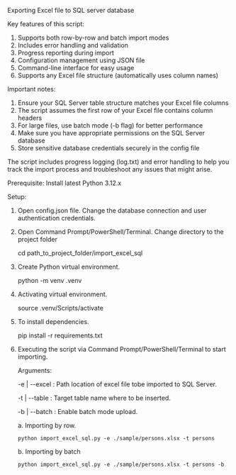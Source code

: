 Exporting Excel file to SQL server database

Key features of this script:

1.  Supports both row-by-row and batch import modes
2.  Includes error handling and validation
3.  Progress reporting during import
4.  Configuration management using JSON file
5.  Command-line interface for easy usage
6.  Supports any Excel file structure (automatically uses column names)

Important notes:

1. Ensure your SQL Server table structure matches your Excel file columns
2. The script assumes the first row of your Excel file contains column headers
3. For large files, use batch mode (-b flag) for better performance
4. Make sure you have appropriate permissions on the SQL Server database
5. Store sensitive database credentials securely in the config file

The script includes progress logging (log.txt) and error handling to help you track the import process and troubleshoot any issues that might arise.

Prerequisite:
Install latest Python 3.12.x

Setup:

1.  Open config.json file. Change the database connection and user authentication credentials.

2.  Open Command Prompt/PowerShell/Terminal. Change directory to the project folder

    cd path_to_project_folder/import_excel_sql

3.  Create Python virtual environment.

    python -m venv .venv

5.  Activating virtual environment.

    source .venv/Scripts/activate

6.  To install dependencies.

    pip install -r requirements.txt

8.  Executing the script via Command Prompt/PowerShell/Terminal to start importing.

    Arguments:
    
    -e | --excel : Path location of excel file tobe imported to SQL Server.

    -t | --table : Target table name where to be inserted.

    -b | --batch : Enable batch mode upload.

    a. Importing by row.

        python import_excel_sql.py -e ./sample/persons.xlsx -t persons

    b. Importing by batch

        python import_excel_sql.py -e ./sample/persons.xlsx -t persons -b
